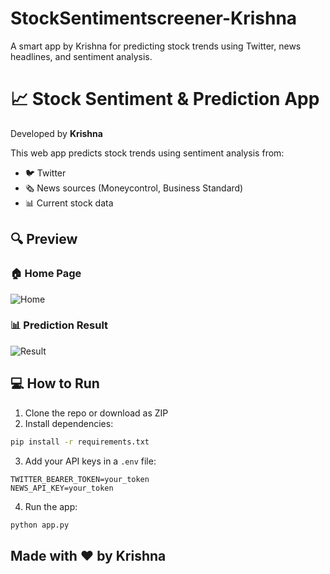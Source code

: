 # StockSentimentscreener-Krishna
A smart app by Krishna for predicting stock trends using Twitter, news headlines, and sentiment analysis.
# 📈 Stock Sentiment & Prediction App

Developed by **Krishna**

This web app predicts stock trends using sentiment analysis from:

- 🐦 Twitter
- 🗞️ News sources (Moneycontrol, Business Standard)
- 📊 Current stock data

## 🔍 Preview

### 🏠 Home Page
![Home](assets/home.png)

### 📊 Prediction Result
![Result](assets/result.png)

## 💻 How to Run

1. Clone the repo or download as ZIP
2. Install dependencies:
```bash
pip install -r requirements.txt
```
3. Add your API keys in a `.env` file:
```
TWITTER_BEARER_TOKEN=your_token
NEWS_API_KEY=your_token
```
4. Run the app:
```bash
python app.py
```

## Made with ❤️ by Krishna
